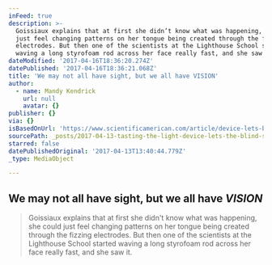 ```yaml
---
inFeed: true
description: >-
  Goissiaux explains that at first she didn’t know what was happening, she could
  just feel changing patterns on her tongue being created through the fizzing
  electrodes. But then one of the scientists at the Lighthouse School started
  waving a long styrofoam rod across her face really fast, and she saw it. 
dateModified: '2017-04-16T18:36:20.274Z'
datePublished: '2017-04-16T18:36:21.068Z'
title: 'We may not all have sight, but we all have VISION'
author:
  - name: Mandy Kendrick
    url: null
    avatar: {}
publisher: {}
via: {}
isBasedOnUrl: 'https://www.scientificamerican.com/article/device-lets-blind-see-with-tongues/'
sourcePath: _posts/2017-04-13-tasting-the-light-device-lets-the-blind-see-with-their-to.md
starred: false
datePublishedOriginal: '2017-04-13T13:40:44.779Z'
_type: MediaObject

---
```

## We may not all have sight, but we all have _VISION_

> Goissiaux explains that at first she didn't know what was happening, she could just feel changing patterns on her tongue being created through the fizzing electrodes. But then one of the scientists at the Lighthouse School started waving a long styrofoam rod across her face really fast, and she saw it.